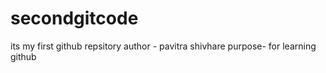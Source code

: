 # secondgitcode
its my first github repsitory 
author - pavitra shivhare
purpose- for learning github
